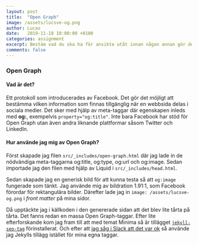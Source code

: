 ```yaml
---
layout: post
title:  "Open Graph"
image: /assets/lucsve-og.png
author: Lucas
date:   2019-11-18 10:00:00 +0100
categories: assignment
excerpt: Bestäm vad du ska ha för ansikte utåt innan någon annan gör det åt dig.  
comments: false
---
```

### Open Graph
#### Vad är det? 
Ett protokoll som introducerades av Facebook. Det gör det möjligt att bestämma vilken information som finnas tillgänglig när en webbsida delas i sociala medier. Det sker med hjälp av meta-taggar där egenskapen inleds med **og:**, exempelvis `property="og:title"`. Inte bara Facebook har stöd för Open Graph utan även andra liknande plattformar såsom Twitter och LinkedIn. 

#### Hur använde jag mig av Open Graph? 
Först skapade jag filen `src/_includes/open-graph.html` där jag lade in de nödvändiga meta-taggarna og:title, og:type, og:url och og:image. Sedan importade jag den filen med hjälp av Liquid i `src/_includes/head.html`. 

Sedan skapade jag en generisk bild för att kunna testa så att `og:image` fungerade som tänkt. Jag använde mig av bildration 1.91:1, som Facebook förordar för rektangulära bilder. Därefter lade jag in `image: /assets/lucsve-og.png` i *front matter* på mina sidor. 

Då upptäckte jag i källkoden i den genererade sidan att det blev lite tårta på tårta. Det fanns redan en massa Open Graph-taggar. Efter lite efterforskande kom jag fram till att med temat Minima så är tillägget [`jekyll-seo-tag`](https://github.com/jekyll/jekyll-seo-tag) förinstallerat. Och efter att [jag såg i Slack att det var ok](https://coursepress.slack.com/archives/C03M7PNTX/p1542272274343800) så använde jag Jekylls tillägg istället för mina egna taggar. 
